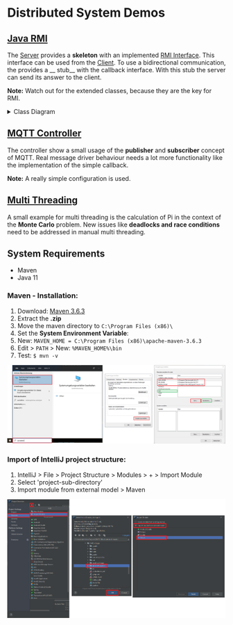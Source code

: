# Distributed System Demos

## [Java RMI](JavaRMI/src/main/java)

The [Server](JavaRMI/src/main/java/server/module/Server.java) provides a __skeleton__ with an
implemented [RMI Interface](JavaRMI/src/main/java/interfaces/module). This interface can be used from
the [Client](JavaRMI/src/main/java/client/module/Client.java). To use a bidirectional communication, the provides a __
stub__ with the callback interface. With this stub the server can send its answer to the client.

__Note:__ Watch out for the extended classes, because they are the key for RMI.

<details>
  <summary>Class Diagram</summary>

__Note:__ Modules can be independent projects where the client and server each have the interface dependency.

![RMI class diagram](.readme-images/rmi-classes.png)
</details>

## [MQTT Controller](MqttController/src/main/java/controller)

The controller show a small usage of the __publisher__ and __subscriber__ concept of MQTT. Real message driver behaviour
needs a lot more functionality like the implementation of the simple callback.

__Note:__ A really simple configuration is used.

## [Multi Threading](MultiThread_MonteCarlo/src/main/java/app)

A small example for multi threading is the calculation of Pi in the context of the __Monte Carlo__ problem. New issues
like __deadlocks and race conditions__ need to be addressed in manual multi threading.

## System Requirements

* Maven
* Java 11

### Maven - Installation:

1. Download: [Maven 3.6.3](https://downloads.apache.org/maven/maven-3/3.6.3/binaries/apache-maven-3.6.3-bin.zip)
2. Extract the __.zip__
3. Move the maven directory to `C:\Program Files (x86)\`
4. Set the __System Environment Variable__:
5. New: `MAVEN_HOME = C:\Program Files (x86)\apache-maven-3.6.3`
6. Edit > `PATH` > New: `%MAVEN_HOME%\bin`
7. Test: `$ mvn -v`

![System Variables](.readme-images/SystemVariables.png)

### Import of IntelliJ project structure:

1. IntelliJ > File > Project Structure > Modules > + > Import Module
2. Select 'project-sub-directory'
3. Import module from external model > Maven

![Import Project](.readme-images/ImportProjectStructure.png)
